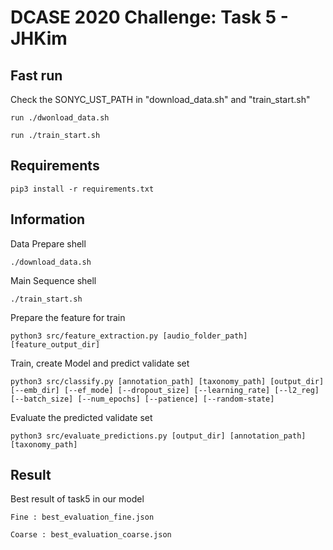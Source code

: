 DCASE 2020 Challenge: Task 5 - JHKim
=====================================

Fast run
------------

Check the SONYC_UST_PATH in "download_data.sh" and "train_start.sh"

`run ./dwonload_data.sh`

`run ./train_start.sh`

Requirements
------------
`pip3 install -r requirements.txt`


Information
------------

Data Prepare shell

`./download_data.sh`

Main Sequence shell
    
`./train_start.sh`

Prepare the feature for train

`python3 src/feature_extraction.py [audio_folder_path] [feature_output_dir]`
 
Train, create Model and predict validate set

`python3 src/classify.py [annotation_path] [taxonomy_path] [output_dir] [--emb_dir] [--ef_mode] [--dropout_size] [--learning_rate] [--l2_reg] [--batch_size] [--num_epochs] [--patience] [--random-state]`

Evaluate the predicted validate set

`python3 src/evaluate_predictions.py [output_dir] [annotation_path] [taxonomy_path]`

Result
------------
Best result of task5 in our model 

`Fine : best_evaluation_fine.json`

`Coarse : best_evaluation_coarse.json`


